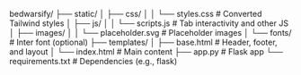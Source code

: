 

bedwarsify/
├── static/
│   ├── css/
│   │   └── styles.css      # Converted Tailwind styles
│   ├── js/
│   │   └── scripts.js     # Tab interactivity and other JS
│   ├── images/
│   │   └── placeholder.svg # Placeholder images
│   └── fonts/             # Inter font (optional)
├── templates/
│   ├── base.html          # Header, footer, and layout
│   └── index.html         # Main content
├── app.py                 # Flask app
└── requirements.txt       # Dependencies (e.g., flask)